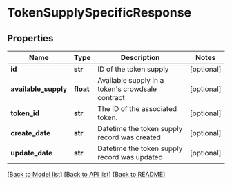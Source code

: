 # TokenSupplySpecificResponse

## Properties
Name | Type | Description | Notes
------------ | ------------- | ------------- | -------------
**id** | **str** | ID of the token supply | [optional] 
**available_supply** | **float** | Available supply in a token&#39;s crowdsale contract | [optional] 
**token_id** | **str** | The ID of the associated token. | [optional] 
**create_date** | **str** | Datetime the token supply record was created | [optional] 
**update_date** | **str** | Datetime the token supply record was updated | [optional] 

[[Back to Model list]](../README.md#documentation-for-models) [[Back to API list]](../README.md#documentation-for-api-endpoints) [[Back to README]](../README.md)


